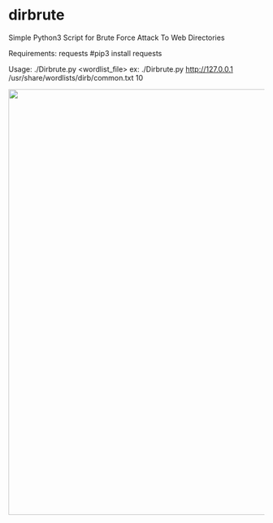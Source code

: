 # dirbrute
Simple Python3 Script for Brute Force Attack To Web Directories

Requirements:
requests
#pip3 install requests

Usage:
./Dirbrute.py <target> <wordlist_file> <threads>
 ex: ./Dirbrute.py http://127.0.0.1 /usr/share/wordlists/dirb/common.txt 10

<a href="https://asciinema.org/a/x6v5mhhKb74xbRUAudezfuMZL"><img src="https://asciinema.org/a/x6v5mhhKb74xbRUAudezfuMZL.png" width="836"/></a>

